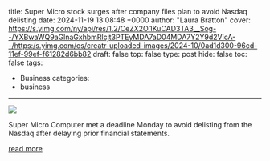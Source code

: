 title: Super Micro stock surges after company files plan to avoid Nasdaq delisting
date: 2024-11-19 13:08:48 +0000
author: "Laura Bratton"
cover: https://s.yimg.com/ny/api/res/1.2/CeZX2O.1KuCAD3TA3__Sog--/YXBwaWQ9aGlnaGxhbmRlcjt3PTEyMDA7aD04MDA7Y2Y9d2VicA--/https:/s.yimg.com/os/creatr-uploaded-images/2024-10/0ad1d300-96cd-11ef-99ef-f61282d6bb82
draft: false
top: false
type: post
hide: false
toc: false
tags:
  - Business
categories:
  - business
---

![](https://s.yimg.com/ny/api/res/1.2/CeZX2O.1KuCAD3TA3__Sog--/YXBwaWQ9aGlnaGxhbmRlcjt3PTEyMDA7aD04MDA7Y2Y9d2VicA--/https:/s.yimg.com/os/creatr-uploaded-images/2024-10/0ad1d300-96cd-11ef-99ef-f61282d6bb82)

Super Micro Computer met a deadline Monday to avoid delisting from the Nasdaq after delaying prior financial statements.

[read more](https://finance.yahoo.com/news/super-micro-stock-surges-after-company-files-plan-to-avoid-nasdaq-delisting-130847735.html)
